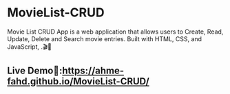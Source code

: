 # MovieList-CRUD
Movie List CRUD App is a web application that allows users to Create, Read, Update, Delete and Search movie entries. Built with HTML, CSS, and JavaScript, .🎬🚀
## Live Demo🚀:https://ahme-fahd.github.io/MovieList-CRUD/
